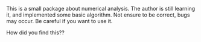 This is a small package about numerical analysis.
The author is still learning it, and implemented some basic algorithm.
Not ensure to be correct, bugs may occur. Be careful if you want to use it.

How did you find this??